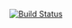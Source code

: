 [![Build Status](https://secure.travis-ci.org/WyriHaximus/HotSpots.png)](http://travis-ci.org/WyriHaximus/HotSpots)